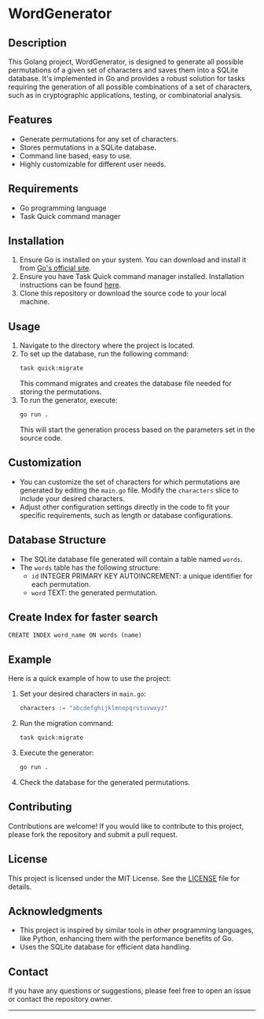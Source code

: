 # WordGenerator

## Description

This Golang project, WordGenerator, is designed to generate all possible permutations of a given set of characters and saves them into a SQLite database. It's implemented in Go and provides a robust solution for tasks requiring the generation of all possible combinations of a set of characters, such as in cryptographic applications, testing, or combinatorial analysis.

## Features

- Generate permutations for any set of characters.
- Stores permutations in a SQLite database.
- Command line based, easy to use.
- Highly customizable for different user needs.

## Requirements

- Go programming language
- Task Quick command manager

## Installation

1. Ensure Go is installed on your system. You can download and install it from [Go's official site](https://golang.org/dl/).
2. Ensure you have Task Quick command manager installed. Installation instructions can be found [here](https://taskfile.dev/#/installation).
3. Clone this repository or download the source code to your local machine.

## Usage

1. Navigate to the directory where the project is located.
2. To set up the database, run the following command:
    ```sh
    task quick:migrate
    ```
    This command migrates and creates the database file needed for storing the permutations.
3. To run the generator, execute:
    ```sh
    go run .
    ```
    This will start the generation process based on the parameters set in the source code.

## Customization

- You can customize the set of characters for which permutations are generated by editing the `main.go` file. Modify the `characters` slice to include your desired characters.
- Adjust other configuration settings directly in the code to fit your specific requirements, such as length or database configurations.

## Database Structure

- The SQLite database file generated will contain a table named `words`.
- The `words` table has the following structure:
    - `id` INTEGER PRIMARY KEY AUTOINCREMENT: a unique identifier for each permutation.
    - `word` TEXT: the generated permutation.

## Create Index for faster search
```
CREATE INDEX word_name ON words (name)
```

## Example

Here is a quick example of how to use the project:

1. Set your desired characters in `main.go`:
    ```go
    characters := "abcdefghijklmnopqrstuvwxyz"
    ```
2. Run the migration command:
    ```sh
    task quick:migrate
    ```
3. Execute the generator:
    ```sh
    go run .
    ```
4. Check the database for the generated permutations.

## Contributing

Contributions are welcome! If you would like to contribute to this project, please fork the repository and submit a pull request.

## License

This project is licensed under the MIT License. See the [LICENSE](LICENSE) file for details.

## Acknowledgments

- This project is inspired by similar tools in other programming languages, like Python, enhancing them with the performance benefits of Go.
- Uses the SQLite database for efficient data handling.

## Contact

If you have any questions or suggestions, please feel free to open an issue or contact the repository owner.

---

